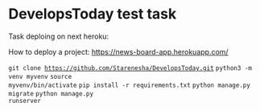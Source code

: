 # DevelopsToday test task
Task deploing on next heroku:

How to deploy a project: https://news-board-app.herokuapp.com/

<code>git clone https://github.com/Starenesha/DevelopsToday.git</code>
<code>python3 -m venv myvenv</code>
<code>source myvenv/bin/activate</code>
<code>pip install -r requirements.txt</code>
<code>python manage.py migrate</code>
<code>python manage.py runserver</code>
